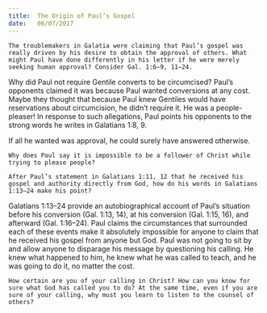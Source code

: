 ```yaml
---
title:  The Origin of Paul’s Gospel
date:   06/07/2017
---
```


`The troublemakers in Galatia were claiming that Paul’s gospel was really driven by his desire to obtain the approval of others. What might Paul have done differently in his letter if he were merely seeking human approval? Consider Gal. 1:6–9, 11–24.`

Why did Paul not require Gentile converts to be circumcised? Paul’s opponents claimed it was because Paul wanted conversions at any cost. Maybe they thought that because Paul knew Gentiles would have reservations about circumcision, he didn’t require it. He was a people-pleaser! In response to such allegations, Paul points his opponents to the strong words he writes in Galatians 1:8, 9.

If all he wanted was approval, he could surely have answered otherwise.

`Why does Paul say it is impossible to be a follower of Christ while trying to please people?`

`After Paul’s statement in Galatians 1:11, 12 that he received his gospel and authority directly from God, how do his words in Galatians 1:13–24 make his point?`

Galatians 1:13–24 provide an autobiographical account of Paul’s situation before his conversion (Gal. 1:13, 14), at his conversion (Gal. 1:15, 16), and afterward (Gal. 1:16–24). Paul claims the circumstances that surrounded each of these events make it absolutely impossible for anyone to claim that he received his gospel from anyone but God. Paul was not going to sit by and allow anyone to disparage his message by questioning his calling. He knew what happened to him, he knew what he was called to teach, and he was going to do it, no matter the cost.

`How certain are you of your calling in Christ? How can you know for sure what God has called you to do? At the same time, even if you are sure of your calling, why must you learn to listen to the counsel of others?`